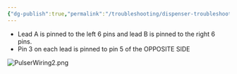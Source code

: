 ```yaml
---
{"dg-publish":true,"permalink":"/troubleshooting/dispenser-troubleshooting/gilbarco/wiring-guides/pulser-wiring-scheme/","tags":["Keep/Color/Purple","Keep/Attachment","Keep/Label/Troubleshooting-Guide"]}
---
```



- Lead A is pinned to the left 6 pins and lead B is pinned to the right 6 pins.
- Pin 3 on each lead is pinned to pin 5 of the OPPOSITE SIDE


![PulserWiring2.png](/img/user/Assets/Images/PulserWiring2.png)